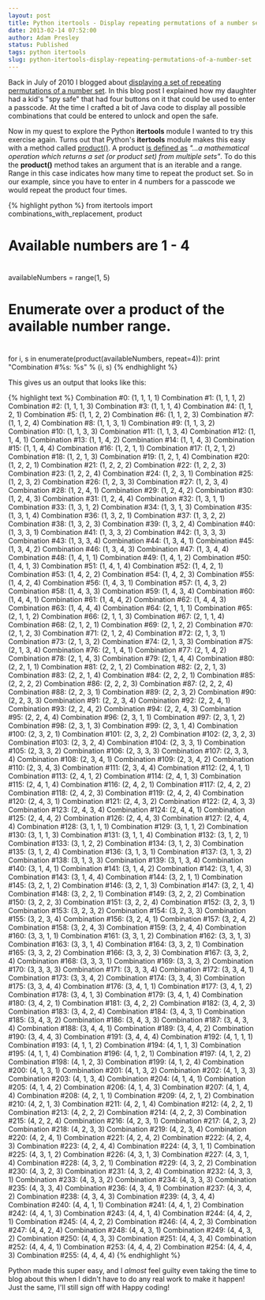 ```yaml
---
layout: post
title: Python itertools - Display repeating permutations of a number set
date: 2013-02-14 07:52:00
author: Adam Presley
status: Published
tags: python itertools
slug: python-itertools-display-repeating-permutations-of-a-number-set
---
```


Back in July of 2010 I blogged about [displaying a set of repeating
permutations of a number set](#post/2010/07/display-repeating-permutations-of-a-number-set-in-java).
In this blog post I explained how my daughter had a kid's "spy safe" that
had four buttons on it that could be used to enter a passcode. At the time I
crafted a bit of Java code to display all possible combinations that could be
entered to unlock and open the safe.

Now in my quest to explore the Python **itertools** module I wanted to
try this exercise again. Turns out that Python's **itertools** module
makes this easy with a method called [product()](http://docs.python.org/2/library/itertools.html#itertools.product). A product [is
defined as](http://en.wikipedia.org/wiki/Cartesian_product) *"...a mathematical operation which returns a set (or
product set) from multiple sets"*. To do this the **product()** method
takes an argument that is an iterable and a range. Range in this case
indicates how many time to repeat the product set. So in our example,
since you have to enter in 4 numbers for a passcode we would repeat the
product four times.

{% highlight python %}
from itertools import combinations_with_replacement, product

#
# Available numbers are 1 - 4
#
availableNumbers = range(1, 5)

#
# Enumerate over a product of the available number range.
#
for i, s in enumerate(product(availableNumbers, repeat=4)):
   print "Combination #%s: %s" % (i, s)
{% endhighlight %}

This gives us an output that looks like this:

{% highlight text %}
Combination #0: (1, 1, 1, 1)
Combination #1: (1, 1, 1, 2)
Combination #2: (1, 1, 1, 3)
Combination #3: (1, 1, 1, 4)
Combination #4: (1, 1, 2, 1)
Combination #5: (1, 1, 2, 2)
Combination #6: (1, 1, 2, 3)
Combination #7: (1, 1, 2, 4)
Combination #8: (1, 1, 3, 1)
Combination #9: (1, 1, 3, 2)
Combination #10: (1, 1, 3, 3)
Combination #11: (1, 1, 3, 4)
Combination #12: (1, 1, 4, 1)
Combination #13: (1, 1, 4, 2)
Combination #14: (1, 1, 4, 3)
Combination #15: (1, 1, 4, 4)
Combination #16: (1, 2, 1, 1)
Combination #17: (1, 2, 1, 2)
Combination #18: (1, 2, 1, 3)
Combination #19: (1, 2, 1, 4)
Combination #20: (1, 2, 2, 1)
Combination #21: (1, 2, 2, 2)
Combination #22: (1, 2, 2, 3)
Combination #23: (1, 2, 2, 4)
Combination #24: (1, 2, 3, 1)
Combination #25: (1, 2, 3, 2)
Combination #26: (1, 2, 3, 3)
Combination #27: (1, 2, 3, 4)
Combination #28: (1, 2, 4, 1)
Combination #29: (1, 2, 4, 2)
Combination #30: (1, 2, 4, 3)
Combination #31: (1, 2, 4, 4)
Combination #32: (1, 3, 1, 1)
Combination #33: (1, 3, 1, 2)
Combination #34: (1, 3, 1, 3)
Combination #35: (1, 3, 1, 4)
Combination #36: (1, 3, 2, 1)
Combination #37: (1, 3, 2, 2)
Combination #38: (1, 3, 2, 3)
Combination #39: (1, 3, 2, 4)
Combination #40: (1, 3, 3, 1)
Combination #41: (1, 3, 3, 2)
Combination #42: (1, 3, 3, 3)
Combination #43: (1, 3, 3, 4)
Combination #44: (1, 3, 4, 1)
Combination #45: (1, 3, 4, 2)
Combination #46: (1, 3, 4, 3)
Combination #47: (1, 3, 4, 4)
Combination #48: (1, 4, 1, 1)
Combination #49: (1, 4, 1, 2)
Combination #50: (1, 4, 1, 3)
Combination #51: (1, 4, 1, 4)
Combination #52: (1, 4, 2, 1)
Combination #53: (1, 4, 2, 2)
Combination #54: (1, 4, 2, 3)
Combination #55: (1, 4, 2, 4)
Combination #56: (1, 4, 3, 1)
Combination #57: (1, 4, 3, 2)
Combination #58: (1, 4, 3, 3)
Combination #59: (1, 4, 3, 4)
Combination #60: (1, 4, 4, 1)
Combination #61: (1, 4, 4, 2)
Combination #62: (1, 4, 4, 3)
Combination #63: (1, 4, 4, 4)
Combination #64: (2, 1, 1, 1)
Combination #65: (2, 1, 1, 2)
Combination #66: (2, 1, 1, 3)
Combination #67: (2, 1, 1, 4)
Combination #68: (2, 1, 2, 1)
Combination #69: (2, 1, 2, 2)
Combination #70: (2, 1, 2, 3)
Combination #71: (2, 1, 2, 4)
Combination #72: (2, 1, 3, 1)
Combination #73: (2, 1, 3, 2)
Combination #74: (2, 1, 3, 3)
Combination #75: (2, 1, 3, 4)
Combination #76: (2, 1, 4, 1)
Combination #77: (2, 1, 4, 2)
Combination #78: (2, 1, 4, 3)
Combination #79: (2, 1, 4, 4)
Combination #80: (2, 2, 1, 1)
Combination #81: (2, 2, 1, 2)
Combination #82: (2, 2, 1, 3)
Combination #83: (2, 2, 1, 4)
Combination #84: (2, 2, 2, 1)
Combination #85: (2, 2, 2, 2)
Combination #86: (2, 2, 2, 3)
Combination #87: (2, 2, 2, 4)
Combination #88: (2, 2, 3, 1)
Combination #89: (2, 2, 3, 2)
Combination #90: (2, 2, 3, 3)
Combination #91: (2, 2, 3, 4)
Combination #92: (2, 2, 4, 1)
Combination #93: (2, 2, 4, 2)
Combination #94: (2, 2, 4, 3)
Combination #95: (2, 2, 4, 4)
Combination #96: (2, 3, 1, 1)
Combination #97: (2, 3, 1, 2)
Combination #98: (2, 3, 1, 3)
Combination #99: (2, 3, 1, 4)
Combination #100: (2, 3, 2, 1)
Combination #101: (2, 3, 2, 2)
Combination #102: (2, 3, 2, 3)
Combination #103: (2, 3, 2, 4)
Combination #104: (2, 3, 3, 1)
Combination #105: (2, 3, 3, 2)
Combination #106: (2, 3, 3, 3)
Combination #107: (2, 3, 3, 4)
Combination #108: (2, 3, 4, 1)
Combination #109: (2, 3, 4, 2)
Combination #110: (2, 3, 4, 3)
Combination #111: (2, 3, 4, 4)
Combination #112: (2, 4, 1, 1)
Combination #113: (2, 4, 1, 2)
Combination #114: (2, 4, 1, 3)
Combination #115: (2, 4, 1, 4)
Combination #116: (2, 4, 2, 1)
Combination #117: (2, 4, 2, 2)
Combination #118: (2, 4, 2, 3)
Combination #119: (2, 4, 2, 4)
Combination #120: (2, 4, 3, 1)
Combination #121: (2, 4, 3, 2)
Combination #122: (2, 4, 3, 3)
Combination #123: (2, 4, 3, 4)
Combination #124: (2, 4, 4, 1)
Combination #125: (2, 4, 4, 2)
Combination #126: (2, 4, 4, 3)
Combination #127: (2, 4, 4, 4)
Combination #128: (3, 1, 1, 1)
Combination #129: (3, 1, 1, 2)
Combination #130: (3, 1, 1, 3)
Combination #131: (3, 1, 1, 4)
Combination #132: (3, 1, 2, 1)
Combination #133: (3, 1, 2, 2)
Combination #134: (3, 1, 2, 3)
Combination #135: (3, 1, 2, 4)
Combination #136: (3, 1, 3, 1)
Combination #137: (3, 1, 3, 2)
Combination #138: (3, 1, 3, 3)
Combination #139: (3, 1, 3, 4)
Combination #140: (3, 1, 4, 1)
Combination #141: (3, 1, 4, 2)
Combination #142: (3, 1, 4, 3)
Combination #143: (3, 1, 4, 4)
Combination #144: (3, 2, 1, 1)
Combination #145: (3, 2, 1, 2)
Combination #146: (3, 2, 1, 3)
Combination #147: (3, 2, 1, 4)
Combination #148: (3, 2, 2, 1)
Combination #149: (3, 2, 2, 2)
Combination #150: (3, 2, 2, 3)
Combination #151: (3, 2, 2, 4)
Combination #152: (3, 2, 3, 1)
Combination #153: (3, 2, 3, 2)
Combination #154: (3, 2, 3, 3)
Combination #155: (3, 2, 3, 4)
Combination #156: (3, 2, 4, 1)
Combination #157: (3, 2, 4, 2)
Combination #158: (3, 2, 4, 3)
Combination #159: (3, 2, 4, 4)
Combination #160: (3, 3, 1, 1)
Combination #161: (3, 3, 1, 2)
Combination #162: (3, 3, 1, 3)
Combination #163: (3, 3, 1, 4)
Combination #164: (3, 3, 2, 1)
Combination #165: (3, 3, 2, 2)
Combination #166: (3, 3, 2, 3)
Combination #167: (3, 3, 2, 4)
Combination #168: (3, 3, 3, 1)
Combination #169: (3, 3, 3, 2)
Combination #170: (3, 3, 3, 3)
Combination #171: (3, 3, 3, 4)
Combination #172: (3, 3, 4, 1)
Combination #173: (3, 3, 4, 2)
Combination #174: (3, 3, 4, 3)
Combination #175: (3, 3, 4, 4)
Combination #176: (3, 4, 1, 1)
Combination #177: (3, 4, 1, 2)
Combination #178: (3, 4, 1, 3)
Combination #179: (3, 4, 1, 4)
Combination #180: (3, 4, 2, 1)
Combination #181: (3, 4, 2, 2)
Combination #182: (3, 4, 2, 3)
Combination #183: (3, 4, 2, 4)
Combination #184: (3, 4, 3, 1)
Combination #185: (3, 4, 3, 2)
Combination #186: (3, 4, 3, 3)
Combination #187: (3, 4, 3, 4)
Combination #188: (3, 4, 4, 1)
Combination #189: (3, 4, 4, 2)
Combination #190: (3, 4, 4, 3)
Combination #191: (3, 4, 4, 4)
Combination #192: (4, 1, 1, 1)
Combination #193: (4, 1, 1, 2)
Combination #194: (4, 1, 1, 3)
Combination #195: (4, 1, 1, 4)
Combination #196: (4, 1, 2, 1)
Combination #197: (4, 1, 2, 2)
Combination #198: (4, 1, 2, 3)
Combination #199: (4, 1, 2, 4)
Combination #200: (4, 1, 3, 1)
Combination #201: (4, 1, 3, 2)
Combination #202: (4, 1, 3, 3)
Combination #203: (4, 1, 3, 4)
Combination #204: (4, 1, 4, 1)
Combination #205: (4, 1, 4, 2)
Combination #206: (4, 1, 4, 3)
Combination #207: (4, 1, 4, 4)
Combination #208: (4, 2, 1, 1)
Combination #209: (4, 2, 1, 2)
Combination #210: (4, 2, 1, 3)
Combination #211: (4, 2, 1, 4)
Combination #212: (4, 2, 2, 1)
Combination #213: (4, 2, 2, 2)
Combination #214: (4, 2, 2, 3)
Combination #215: (4, 2, 2, 4)
Combination #216: (4, 2, 3, 1)
Combination #217: (4, 2, 3, 2)
Combination #218: (4, 2, 3, 3)
Combination #219: (4, 2, 3, 4)
Combination #220: (4, 2, 4, 1)
Combination #221: (4, 2, 4, 2)
Combination #222: (4, 2, 4, 3)
Combination #223: (4, 2, 4, 4)
Combination #224: (4, 3, 1, 1)
Combination #225: (4, 3, 1, 2)
Combination #226: (4, 3, 1, 3)
Combination #227: (4, 3, 1, 4)
Combination #228: (4, 3, 2, 1)
Combination #229: (4, 3, 2, 2)
Combination #230: (4, 3, 2, 3)
Combination #231: (4, 3, 2, 4)
Combination #232: (4, 3, 3, 1)
Combination #233: (4, 3, 3, 2)
Combination #234: (4, 3, 3, 3)
Combination #235: (4, 3, 3, 4)
Combination #236: (4, 3, 4, 1)
Combination #237: (4, 3, 4, 2)
Combination #238: (4, 3, 4, 3)
Combination #239: (4, 3, 4, 4)
Combination #240: (4, 4, 1, 1)
Combination #241: (4, 4, 1, 2)
Combination #242: (4, 4, 1, 3)
Combination #243: (4, 4, 1, 4)
Combination #244: (4, 4, 2, 1)
Combination #245: (4, 4, 2, 2)
Combination #246: (4, 4, 2, 3)
Combination #247: (4, 4, 2, 4)
Combination #248: (4, 4, 3, 1)
Combination #249: (4, 4, 3, 2)
Combination #250: (4, 4, 3, 3)
Combination #251: (4, 4, 3, 4)
Combination #252: (4, 4, 4, 1)
Combination #253: (4, 4, 4, 2)
Combination #254: (4, 4, 4, 3)
Combination #255: (4, 4, 4, 4)
{% endhighlight %}

Python made this super easy, and I *almost* feel guilty even taking the
time to blog about this when I didn't have to do any real work to make
it happen! Just the same, I'll still sign off with Happy coding!

